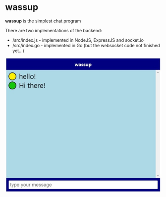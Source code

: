 # wassup
**wassup** is the simplest chat program

There are two implementations of the backend: 

* /src/index.js - implemented in NodeJS, ExpressJS and socket.io
* /src/index.go - implemented in Go (but the websocket code not finished yet...)

![Image of Wassup UI](https://github.com/AlfredBr/wassup/blob/main/src/img/Wassup.jpg)
